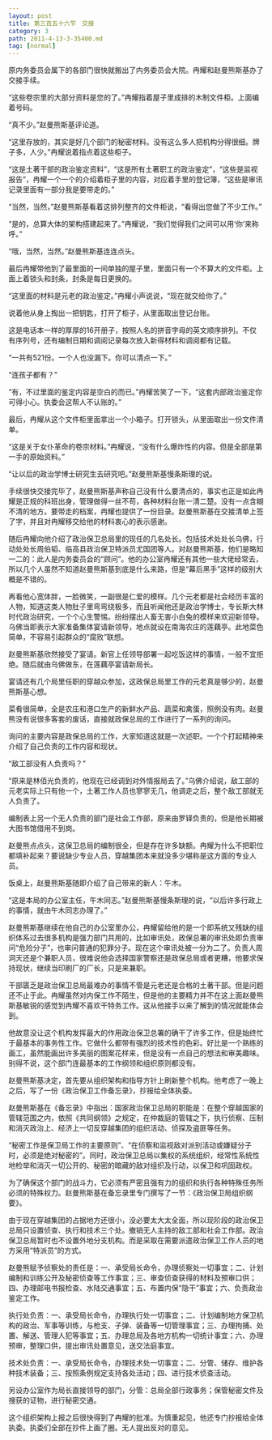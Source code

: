 ```yaml
---
layout: post
title: 第三百五十六节　交接
category: 3
path: 2011-4-13-3-35400.md
tag: [normal]
---
```


原内务委员会属下的各部门很快就搬出了内务委员会大院。冉耀和赵曼熊斯基办了交接手续。

“这些卷宗里的大部分资料是您的了。”冉耀指着屋子里成排的木制文件柜。上面编着号码。

“真不少。”赵曼熊斯基评论道。

“这里存放的，其实是好几个部门的秘密材料。没有这么多人把机构分得很细。牌子多，人少。”冉耀说着指点着这些柜子。

“这是土著干部的政治鉴定资料”，“这是所有土著职工的政治鉴定”，“这些是监视报告”，冉耀一个一个的介绍着柜子里的内容，对应着手里的登记簿，“这些是审讯记录里面有一部分我是要带走的。”

“当然，当然，”赵曼熊斯基看着这排列整齐的文件柜说，“看得出您做了不少工作。”

“是的，总算大体的架构搭建起来了。”冉耀说，“我们觉得我们之间可以用‘你’来称呼。”

“哦，当然，当然。”赵曼熊斯基连连点头。

最后冉耀带他到了最里面的一间单独的屋子里，里面只有一个不算大的文件柜。上面上着锁头和封条，封条是每日更换的。

“这里面的材料是元老的政治鉴定。”冉耀小声说说，“现在就交给你了。”

说着他从身上掏出一把钥匙，打开了柜子，从里面取出登记台账。

这是电话本一样的厚厚的16开册子，按照人名的拼音字母的英文顺序排列。不仅有序列号，还有编制日期和调阅记录每次放入新得材料和调阅都有记载。

“一共有521份。一个人也没漏下。你可以清点一下。”

“连孩子都有？”

“有，不过里面的鉴定内容是空白的而已。”冉耀苦笑了一下，“这套内部政治鉴定你可得小心。执委会这帮人不认账的。”

最后，冉耀从这个文件柜里面拿出一个小箱子。打开锁头，从里面取出一份文件清单。

“这是关于女仆革命的卷宗材料。”冉耀说，“没有什么爆炸性的内容。但是全部是第一手的原始资料。”

“让以后的政治学博士研究生去研究吧。”赵曼熊斯基慢条斯理的说。

手续很快交接完毕了，赵曼熊斯基声称自己没有什么要清点的，事实也正是如此冉耀是正规的科班出身，管理做得一丝不苟，各种材料台账一清二楚。没有一点含糊不清的地方。要带走的档案，冉耀也提供了一份目录。赵曼熊斯基在交接清单上签了字，并且对冉耀移交给他的材料衷心的表示感谢。

随后冉耀向他介绍了政治保卫总局里的现任的几名处长。包括技术处处长乌佛，行动处处长周伯韬、临高县政治保卫特派员尤国团等人。对赵曼熊斯基，他们是略知一二的：此人是内务委员会的“顾问”。他的办公室冉耀还有其他一些大佬经常去，所以几个人虽然不知道赵曼熊斯基到底是什么来路，但是“幕后黑手”这样的级别大概是不错的。

再看他心宽体胖，一脸微笑，一副很是仁爱的模样。几个元老都是社会经历丰富的人物，知道这类人物肚子里弯弯绕极多，而且听闻他还是政治学博士，专长斯大林时代政治研究，一个个心生警惕。纷纷摆出人畜无害小白兔的模样来欢迎新领导。乌佛当即表示大家准备集体宴请新领导，地点就设在南海农庄的莲藕亭。此地菜色简单，不容易引起群众的“腐败”联想。

赵曼熊斯基欣然接受了宴请。新官上任领导部署一起吃饭这样的事情，一般不宜拒绝。随后就由乌佛做东，在莲藕亭宴请新局长。

宴请还有几个局里任职的穿越众参加，这政保总局里工作的元老真是够少的，赵曼熊斯基心想。

菜肴很简单，全是农庄和港口生产的新鲜水产品、蔬菜和禽蛋，照例没有肉。赵曼熊没有说很多客套的废话，直接就政保总局的工作进行了一系列的询问。

询问的主要内容是政保总局的工作，大家知道这就是一次述职。一个个打起精神来介绍了自己负责的工作内容和现状。

“敌工部没有人负责吗？”

“原来是林佰光负责的，他现在已经调到对外情报局去了。”乌佛介绍说，敌工部的元老实际上只有他一个，土著工作人员也寥寥无几，他调走之后，整个敌工部就无人负责了。

编制表上另一个无人负责的部门是社会工作部，原来由罗铎负责的，但是他长期被大图书馆借用不到岗。

赵曼熊点点头，这保卫总局的编制很全，但是存在许多缺额。冉耀为什么不把职位都填补起来？要说缺少专业人员，穿越集团本来就没多少堪称是这方面的专业人员。

饭桌上，赵曼熊斯基随即介绍了自己带来的新人：午木。

“这是本局的办公室主任，午木同志。”赵曼熊斯基慢条斯理的说，“以后许多行政上的事情，就由午木同志办理了。”

赵曼熊斯基继续在他自己的办公室里办公，冉耀留给他的是一个即系统又残缺的组织体系过去很多机构是强力部门共用的，比如审讯处，政保总署的审讯处即负责审问“危险分子”，也审问普通的犯罪分子。现在这个审讯处被一分为二了。负责人周洞天还是个兼职人员，很难说他会选择国家警察还是政保总局或者更糟，他要求保持现状，继续当印刷厂的厂长，只是来兼职。

干部匮乏是政治保卫总局最难办的事情不管是元老还是合格的土著干部。但是问题还不止于此。冉耀虽然对内保工作不陌生，但是他的主要精力并不在这上面赵曼熊斯基敏锐的感觉到冉耀不喜欢干特务工作。这从他接手以来了解到的情况就能体会到。

他故意没让这个机构发挥最大的作用政治保卫总署的确干了许多工作，但是始终忙于最基本的事务性工作。它做什么都带有强烈的技术性的色彩。好比是一个熟练的画工，虽然能画出许多美丽的图案花样来，但是没有一点自己的想法和审美趣味。别得不说，这个部门连最基本的工作纲领和组织原则都没有。

赵曼熊斯基决定，首先要从组织架构和指导方针上刷新整个机构。他考虑了一晚上之后，写了一份《政治保卫工作备忘录》，抄报给全体执委。

赵曼熊斯基在《备忘录》中指出：国家政治保卫总局的职能是：在整个穿越国家的管辖范围之内，依照《共同纲领》之规定，在仲裁庭的管辖之下，执行侦察、压制和消灭政治上、经济上一切反穿越集团的组织活动、侦探及盗匪等任务。

“秘密工作是保卫局工作的主要原则”、“在侦察和监视敌对派别活动或嫌疑分子时，必须是绝对秘密的”。同时，政治保卫总局以集权的系统组织，经常性系统性地检举和消灭一切公开的、秘密的暗藏的敌对组织及行动，以保卫和巩固政权。

为了确保这个部门的战斗力，它必须有严密且强有力的组织和执行各种特殊任务所必须的特殊权力。赵曼熊斯基在备忘录里专门撰写了一节：《政治保卫局组织纲要》。

由于现在穿越集团的占据地方还很小，没必要太大太全面，所以现阶段的政治保卫总局只设置侦查、执行和技术三个处。撤销无人主持的敌工部和社会工作部。政治保卫总局暂时也不设置外地分支机构。而是采取在需要派遣政治保卫工作人员的地方采用“特派员”的方式。

赵曼熊赋予侦察处的责任是：一、承受局长命令，办理侦察处一切事宜；二、计划编制和训练公开及秘密侦查等工作事宜；三、审查侦查获得的材料及预审口供；四、办理邮电书报检查、水陆交通事宜；五、布置内保“隐干”事宜；六、负责政治鉴定工作。

执行处负责：一、承受局长命令，办理执行处一切事宜；二、计划编制地方保卫机构的政治、军事等训练，与枪支、子弹、装备等一切管理事宜；三、办理拘捕、处置、解送、管理人犯等事宜；五、办理总局及各地方机构一切统计事宜；六、办理预审，整理口供，提出审讯处置意见，送交法庭事宜。

技术处负责：一、承受局长命令，办理技术处一切事宜；二、分管、储存、维护各种技术装备；三、按照条例规定支持各处活动；四、进行技术侦查活动。

另设办公室作为局长直接领导的部门，分管：总局全部行政事务；保管秘密文件及搜获的证物，进行秘密交通。

这个组织架构上报之后很快得到了冉耀的批准。为慎重起见，他还专门抄报给全体执委。执委们全部在抄件上画了圈。无人提出反对的意见。